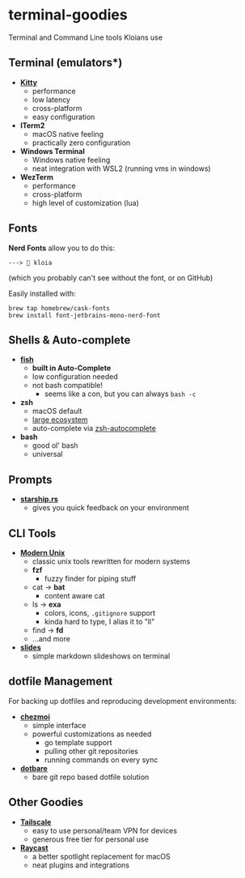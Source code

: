 # terminal-goodies

Terminal and Command Line tools Kloians use

## Terminal (emulators*)

- [**Kitty**](https://sw.kovidgoyal.net/kitty/#kitty)
  - performance
  - low latency
  - cross-platform
  - easy configuration
- **ITerm2**
  - macOS native feeling
  - practically zero configuration
- **Windows Terminal**
  - Windows native feeling
  - neat integration with WSL2 (running vms in windows)
- **WezTerm**
  - performance
  - cross-platform
  - high level of customization (lua)

## Fonts

**Nerd Fonts** allow you to do this:
```
--->  kloia
```

(which you probably can't see without the font, or on GitHub)

Easily installed with:
```
brew tap homebrew/cask-fonts
brew install font-jetbrains-mono-nerd-font
```

## Shells & Auto-complete

- [**fish**](https://fishshell.com/)
  - **built in Auto-Complete**
  - low configuration needed
  - not bash compatible!
    - seems like a con, but you can always `bash -c`
- **zsh**
  - macOS default
  - [large ecosystem](https://github.com/unixorn/awesome-zsh-plugins)
  - auto-complete via [zsh-autocomplete](https://github.com/marlonrichert/zsh-autocomplete)
- **bash**
  - good ol' bash
  - universal

## Prompts

- [**starship.rs**](https://starship.rs/)
  - gives you quick feedback on your environment

## CLI Tools

- [**Modern Unix**](https://github.com/ibraheemdev/modern-unix)
  - classic unix tools rewritten for modern systems
  - **fzf**
    - fuzzy finder for piping stuff
  - cat -> **bat**
    - content aware cat
  - ls -> **exa**
    - colors, icons, `.gitignore` support
    - kinda hard to type, I alias it to "ll"
  - find -> **fd**
  - ...and more
- [**slides**](https://github.com/maaslalani/slides)
  - simple markdown slideshows on terminal

## dotfile Management

For backing up dotfiles and reproducing development environments:

- [**chezmoi**](https://www.chezmoi.io/)
  - simple interface
  - powerful customizations as needed
    - go template support
    - pulling other git repositories
    - running commands on every sync
- [**dotbare**](https://github.com/kazhala/dotbare)
  - bare git repo based dotfile solution

## Other Goodies

- [**Tailscale**](https://tailscale.com/)
  - easy to use personal/team VPN for devices
  - generous free tier for personal use
- [**Raycast**](https://www.raycast.com/)
  - a better spotlight replacement for macOS
  - neat plugins and integrations
